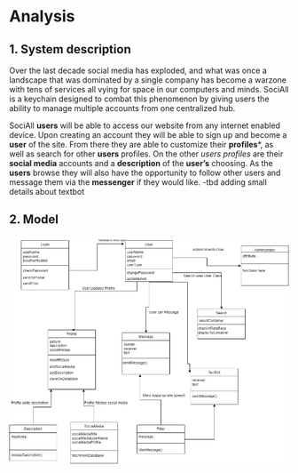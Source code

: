 # Analysis

## 1. System description
Over the last decade social media has exploded, and what was once a landscape that was dominated by a single company has become a warzone with tens of services all vying for space in our computers and minds. SociAll is a keychain designed to combat this phenomenon by giving users the ability to manage multiple accounts from one centralized hub. 

SociAll **users** will be able to access our website from any internet enabled device. Upon creating an account they will be able to sign up and become a **user** of the site. From there they are able to customize their **profiles***, as well as search for other **users** profiles. On the other *users* *profiles* are their **social media** accounts and a **description** of the **user’s** choosing. As the **users** browse they will also have the opportunity to follow other users and message them via the **messenger** if they would like. 
-tbd adding small details about textbot



## 2. Model

![](images/deliverable3_uml.PNG)





